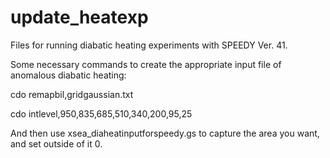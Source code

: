# update_heatexp
Files for running diabatic heating experiments with SPEEDY Ver. 41.

Some necessary commands to create the appropriate input file of anomalous diabatic heating:

cdo remapbil,gridgaussian.txt

cdo intlevel,950,835,685,510,340,200,95,25

And then use xsea_diaheatinputforspeedy.gs to capture the area you want, and set outside of it 0.
